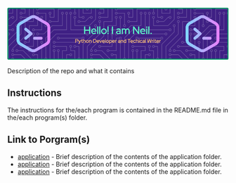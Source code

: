 ![Header](/assets/images/header/header.png)

Description of the repo and what it contains

## Instructions

The instructions for the/each program is contained in the README.md file in the/each program(s) folder.

## Link to Porgram(s)

* [application](/application/ "application") - Brief description of the contents of the application folder.
* [application](/application/ "application") - Brief description of the contents of the application folder.
* [application](/application/ "application") - Brief description of the contents of the application folder.